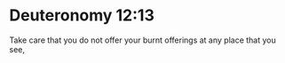 # Deuteronomy 12:13

Take care that you do not offer your burnt offerings at any place that you see,
